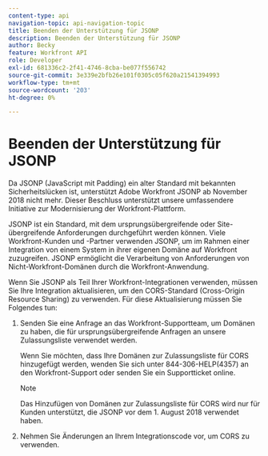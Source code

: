 ```yaml
---
content-type: api
navigation-topic: api-navigation-topic
title: Beenden der Unterstützung für JSONP
description: Beenden der Unterstützung für JSONP
author: Becky
feature: Workfront API
role: Developer
exl-id: 681336c2-2f41-4746-8cba-be077f556742
source-git-commit: 3e339e2bfb26e101f0305c05f620a21541394993
workflow-type: tm+mt
source-wordcount: '203'
ht-degree: 0%

---
```


# Beenden der Unterstützung für JSONP

Da JSONP (JavaScript mit Padding) ein alter Standard mit bekannten Sicherheitslücken ist, unterstützt Adobe Workfront JSONP ab November 2018 nicht mehr. Dieser Beschluss unterstützt unsere umfassendere Initiative zur Modernisierung der Workfront-Plattform.

JSONP ist ein Standard, mit dem ursprungsübergreifende oder Site-übergreifende Anforderungen durchgeführt werden können. Viele Workfront-Kunden und -Partner verwenden JSONP, um im Rahmen einer Integration von einem System in ihrer eigenen Domäne auf Workfront zuzugreifen. JSONP ermöglicht die Verarbeitung von Anforderungen von Nicht-Workfront-Domänen durch die Workfront-Anwendung.

Wenn Sie JSONP als Teil Ihrer Workfront-Integrationen verwenden, müssen Sie Ihre Integration aktualisieren, um den CORS-Standard (Cross-Origin Resource Sharing) zu verwenden. Für diese Aktualisierung müssen Sie Folgendes tun:

1. Senden Sie eine Anfrage an das Workfront-Supportteam, um Domänen zu haben, die für ursprungsübergreifende Anfragen an unsere Zulassungsliste verwendet werden.

   Wenn Sie möchten, dass Ihre Domänen zur Zulassungsliste für CORS hinzugefügt werden, wenden Sie sich unter 844-306-HELP(4357) an den Workfront-Support oder senden Sie ein Supportticket online.

   >[!NOTE]
   >
   >Das Hinzufügen von Domänen zur Zulassungsliste für CORS wird nur für Kunden unterstützt, die JSONP vor dem 1. August 2018 verwendet haben.


1. Nehmen Sie Änderungen an Ihrem Integrationscode vor, um CORS zu verwenden.
